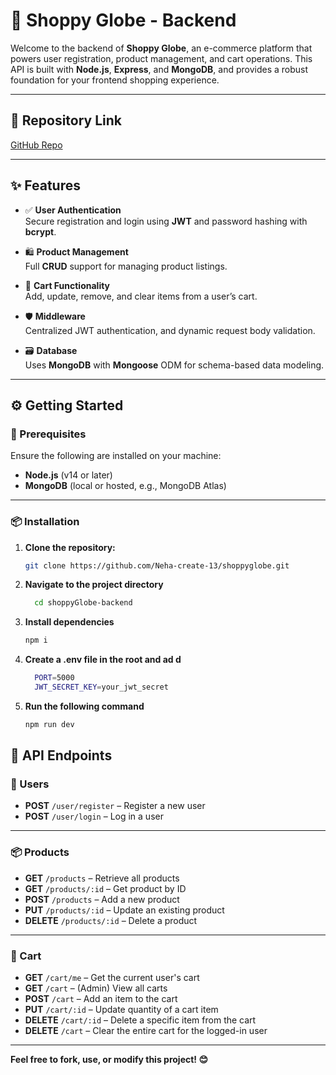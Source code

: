 # 🛒 Shoppy Globe - Backend

Welcome to the backend of **Shoppy Globe**, an e-commerce platform that powers user registration, product management, and cart operations. This API is built with **Node.js**, **Express**, and **MongoDB**, and provides a robust foundation for your frontend shopping experience.

---

## 🔗 Repository Link

[GitHub Repo](https://github.com/Neha-create-13/shoppyglobe.git)

---

## ✨ Features

- ✅ **User Authentication**  
  Secure registration and login using **JWT** and password hashing with **bcrypt**.

- 🛍️ **Product Management**  
  Full **CRUD** support for managing product listings.

- 🛒 **Cart Functionality**  
  Add, update, remove, and clear items from a user’s cart.

- 🛡️ **Middleware**  
  Centralized JWT authentication, and dynamic request body validation.

- 🗃️ **Database**  
  Uses **MongoDB** with **Mongoose** ODM for schema-based data modeling.

---

## ⚙️ Getting Started

### 🔧 Prerequisites

Ensure the following are installed on your machine:

- **Node.js** (v14 or later)
- **MongoDB** (local or hosted, e.g., MongoDB Atlas)

---

### 📦 Installation

1. **Clone the repository:**
   ```bash
   git clone https://github.com/Neha-create-13/shoppyglobe.git
2. **Navigate to the project directory**
     ```bash
       cd shoppyGlobe-backend
3. **Install dependencies**
      ```bash
      npm i
4. **Create a .env file in the root and ad d**
    ```bash
      PORT=5000
      JWT_SECRET_KEY=your_jwt_secret
5. **Run the following command**
      ```bash
     npm run dev
## 📮 API Endpoints

### 👤 Users
- **POST** `/user/register` – Register a new user  
- **POST** `/user/login` – Log in a user  

---

### 📦 Products
- **GET** `/products` – Retrieve all products  
- **GET** `/products/:id` – Get product by ID  
- **POST** `/products` – Add a new product  
- **PUT** `/products/:id` – Update an existing product  
- **DELETE** `/products/:id` – Delete a product  

---

### 🛒 Cart
- **GET** `/cart/me` – Get the current user's cart  
- **GET** `/cart` – (Admin) View all carts  
- **POST** `/cart` – Add an item to the cart  
- **PUT** `/cart/:id` – Update quantity of a cart item  
- **DELETE** `/cart/:id` – Delete a specific item from the cart  
- **DELETE** `/cart` – Clear the entire cart for the logged-in user  



---

**Feel free to fork, use, or modify this project! 😊**

